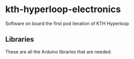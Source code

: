 # kth-hyperloop-electronics
Software on board the first pod iteration of KTH Hyperloop


## Libraries
These are all the Arduino libraries that are needed.



